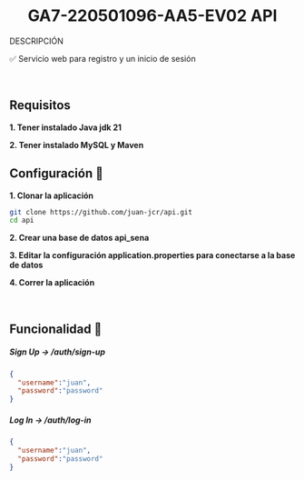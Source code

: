 <h1 align="center">GA7-220501096-AA5-EV02 API </h1>

>
<p align="left">
 DESCRIPCIÓN

✅ Servicio web para registro y un inicio de sesión


<p/>
<br>

<h2>Requisitos</h2>

**1. Tener instalado Java jdk 21**

**2. Tener instalado MySQL y Maven**

<h2>Configuración 📌</h2>

**1. Clonar la aplicación**

```bash
git clone https://github.com/juan-jcr/api.git
cd api
```

**2. Crear una base de datos api_sena**

**3. Editar la configuración application.properties para conectarse a la base de datos**

**4. Correr la aplicación**

<br>

<h2>Funcionalidad 🔎</h2>


##### <a id="signup">Sign Up -> /auth/sign-up</a>
```json
{
  "username":"juan",
  "password":"password"
}
```

##### <a id="signin">Log In -> /auth/log-in</a>
```json
{
  "username":"juan",
  "password":"password"
}
```

